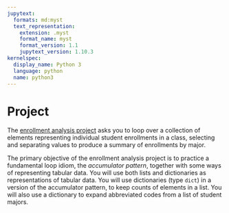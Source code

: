 ```yaml
---
jupytext:
  formats: md:myst
  text_representation:
    extension: .myst
    format_name: myst
    format_version: 1.1
    jupytext_version: 1.10.3
kernelspec:
  display_name: Python 3
  language: python
  name: python3
---
```

# Project

The [enrollment analysis project](
https://github.com/UO-CS210/enrollmentLinks)
asks you to loop over a collection of elements representing
individual student enrollments in a class, selecting and separating
values to produce a summary of enrollments by major.

The primary objective of the enrollment analysis project is to
practice a fundamental loop
idiom, the _accumulator pattern_, together with some ways of
representing tabular data. You will use both lists and dictionaries
as representations of tabular data. You will use dictionaries (type
`dict`) in a version of the accumulator pattern, to keep counts of
elements in a list. You will also use a dictionary to expand abbreviated
codes from a list of student majors.

